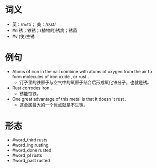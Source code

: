 # 词义
- 英：/rʌst/； 美：/rʌst/
- #n 锈；铁锈；(植物的)锈病；锈菌
- #v (使)生锈
# 例句
- Atoms of iron in the nail combine with atoms of oxygen from the air to form molecules of iron oxide , or rust .
	- 钉子里的铁原子与空气中的氧原子结合后形成氧化铁分子，也就是锈。
- Rust corrodes iron .
	- 锈能蚀铁。
- One great advantage of this metal is that it doesn 't rust .
	- 这金属最大的一个优点就是不生锈。
# 形态
- #word_third rusts
- #word_ing rusting
- #word_done rusted
- #word_pl rusts
- #word_past rusted
